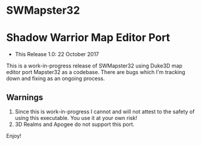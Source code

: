 # SWMapster32
Shadow Warrior Map Editor Port
==============================

 * This Release 1.0: 22 October 2017


This is a work-in-progress release of SWMapster32 using Duke3D map editor port Mapster32 as a codebase. 
There are bugs which I'm tracking down and fixing as an ongoing process.

Warnings
--------
 1. Since this is work-in-progress I cannot and will not attest to the safety
    of using this executable. You use it at your own risk!
 2. 3D Realms and Apogee do not support this port.
 
Enjoy!